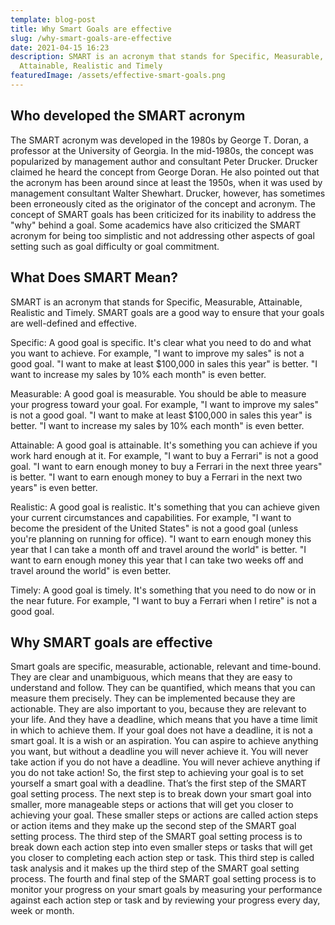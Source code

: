 ```yaml
---
template: blog-post
title: Why Smart Goals are effective
slug: /why-smart-goals-are-effective
date: 2021-04-15 16:23
description: SMART is an acronym that stands for Specific, Measurable,
  Attainable, Realistic and Timely
featuredImage: /assets/effective-smart-goals.png
---
```

## Who developed the SMART acronym

The SMART acronym was developed in the 1980s by George T. Doran, a professor at the University of Georgia. In the mid-1980s, the concept was popularized by management author and consultant Peter Drucker. Drucker claimed he heard the concept from George Doran. He also pointed out that the acronym has been around since at least the 1950s, when it was used by management consultant Walter Shewhart. Drucker, however, has sometimes been erroneously cited as the originator of the concept and acronym. The concept of SMART goals has been criticized for its inability to address the "why" behind a goal. Some academics have also criticized the SMART acronym for being too simplistic and not addressing other aspects of goal setting such as goal difficulty or goal commitment.

## What Does SMART Mean?

SMART is an acronym that stands for Specific, Measurable, Attainable, Realistic and Timely. SMART goals are a good way to ensure that your goals are well-defined and effective.

Specific: A good goal is specific. It's clear what you need to do and what you want to achieve. For example, "I want to improve my sales" is not a good goal. "I want to make at least $100,000 in sales this year" is better. "I want to increase my sales by 10% each month" is even better.

Measurable: A good goal is measurable. You should be able to measure your progress toward your goal. For example, "I want to improve my sales" is not a good goal. "I want to make at least $100,000 in sales this year" is better. "I want to increase my sales by 10% each month" is even better.

Attainable: A good goal is attainable. It's something you can achieve if you work hard enough at it. For example, "I want to buy a Ferrari" is not a good goal. "I want to earn enough money to buy a Ferrari in the next three years" is better. "I want to earn enough money to buy a Ferrari in the next two years" is even better.

Realistic: A good goal is realistic. It's something that you can achieve given your current circumstances and capabilities. For example, "I want to become the president of the United States" is not a good goal (unless you're planning on running for office). "I want to earn enough money this year that I can take a month off and travel around the world" is better. "I want to earn enough money this year that I can take two weeks off and travel around the world" is even better.

Timely: A good goal is timely. It's something that you need to do now or in the near future. For example, "I want to buy a Ferrari when I retire" is not a good goal.

## Why SMART goals are effective

Smart goals are specific, measurable, actionable, relevant and time-bound. They are clear and unambiguous, which means that they are easy to understand and follow. They can be quantified, which means that you can measure them precisely. They can be implemented because they are actionable. They are also important to you, because they are relevant to your life. And they have a deadline, which means that you have a time limit in which to achieve them. If your goal does not have a deadline, it is not a smart goal. It is a wish or an aspiration. You can aspire to achieve anything you want, but without a deadline you will never achieve it. You will never take action if you do not have a deadline. You will never achieve anything if you do not take action! So, the first step to achieving your goal is to set yourself a smart goal with a deadline. That’s the first step of the SMART goal setting process. The next step is to break down your smart goal into smaller, more manageable steps or actions that will get you closer to achieving your goal. These smaller steps or actions are called action steps or action items and they make up the second step of the SMART goal setting process. The third step of the SMART goal setting process is to break down each action step into even smaller steps or tasks that will get you closer to completing each action step or task. This third step is called task analysis and it makes up the third step of the SMART goal setting process. The fourth and final step of the SMART goal setting process is to monitor your progress on your smart goals by measuring your performance against each action step or task and by reviewing your progress every day, week or month.